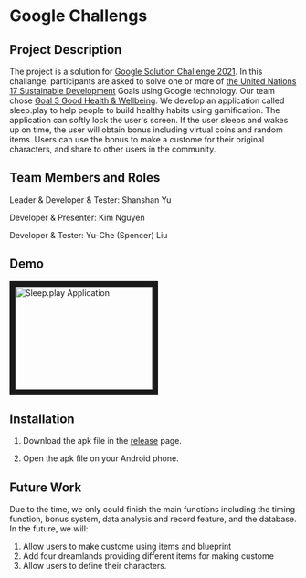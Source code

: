 # Google Challengs

## Project Description
The project is a solution for [Google Solution Challenge 2021](https://developers.google.com/community/dsc-solution-challenge).
In this challange, participants are asked to solve one or more of [the United Nations 17 Sustainable Development](https://developers.google.com/community/dsc-solution-challenge/UN-goals) Goals using Google technology.
Our team chose [Goal 3 Good Health & Wellbeing](https://developers.google.com/community/dsc-solution-challenge/UN-goals#goal-3br-good-health-wellbeing).
We develop an application called sleep.play to help people to build healthy habits using gamification. The application can softly lock the user's screen. If the user sleeps and wakes up on time, the user will obtain bonus including virtual coins and random items. Users can use the bonus to make a custome for their original characters, and share to other users in the community.


## Team Members and Roles
Leader & Developer & Tester: Shanshan Yu

Developer & Presenter: Kim Nguyen

Developer & Tester: Yu-Che (Spencer) Liu 


## Demo
<a href="http://www.youtube.com/watch?feature=player_embedded&v=2TBCugfktIk
" target="_blank"><img src="http://img.youtube.com/vi/2TBCugfktIk/0.jpg" 
alt="Sleep.play Application" width="240" height="180" border="10" /></a>


## Installation
1. Download the apk file in the [release](https://github.com/poinwater/GoogleChallenge/releases/tag/0.1) page.

2. Open the apk file on your Android phone.


## Future Work
Due to the time, we only could finish the main functions including the timing function, bonus system, data analysis and record feature, and the database. In the future, we will:
1. Allow users to make custome using items and blueprint
2. Add four dreamlands providing different items for making custome
3. Allow users to define their characters.